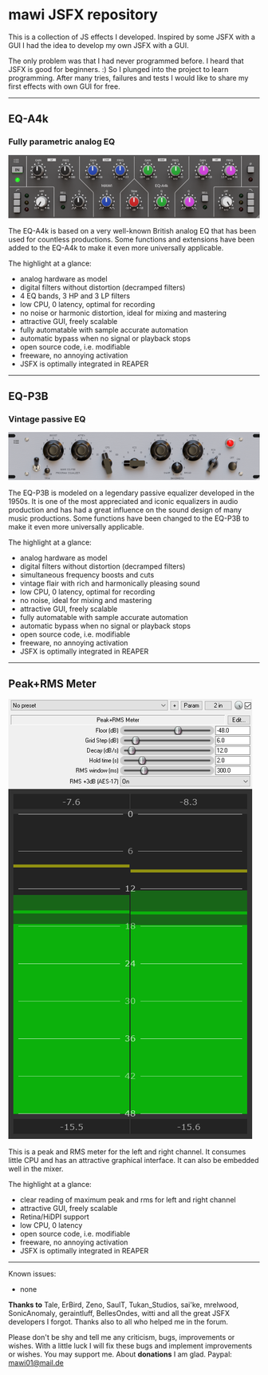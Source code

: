 # mawi JSFX repository

This is a collection of JS effects I developed. Inspired by some JSFX with a GUI I had the idea to develop my own JSFX with a GUI.

The only problem was that I had never programmed before. I heard that JSFX is good for beginners. :) So I plunged into the project to learn programming. After many tries, failures and tests I would like to share my first effects with own GUI for free.  

---
## EQ-A4k

### Fully parametric analog EQ

![](images/mawi-EQ-A4k.PNG)

The EQ-A4k is based on a very well-known British analog EQ that has been used for countless productions. Some functions and extensions have been added to the EQ-A4k to make it even more universally applicable. 

The highlight at a glance:
* analog hardware as model
* digital filters without distortion (decramped filters)
* 4 EQ bands, 3 HP and 3 LP filters
* low CPU, 0 latency, optimal for recording
* no noise or harmonic distortion, ideal for mixing and mastering
* attractive GUI, freely scalable
* fully automatable with sample accurate automation
* automatic bypass when no signal or playback stops
* open source code, i.e. modifiable
* freeware, no annoying activation
* JSFX is optimally integrated in REAPER

---
## EQ-P3B

### Vintage passive EQ

![](images/mawi-EQ-P3B.PNG)

The EQ-P3B is modeled on a legendary passive equalizer developed in the 1950s. It is one of the most appreciated and iconic equalizers in audio production and has had a great influence on the sound design of many music productions. Some functions have been changed to the EQ-P3B to make it even more universally applicable. 

The highlight at a glance:
* analog hardware as model
* digital filters without distortion (decramped filters)
* simultaneous frequency boosts and cuts
* vintage flair with rich and harmonically pleasing sound
* low CPU, 0 latency, optimal for recording
* no noise, ideal for mixing and mastering
* attractive GUI, freely scalable
* fully automatable with sample accurate automation
* automatic bypass when no signal or playback stops 
* open source code, i.e. modifiable
* freeware, no annoying activation
* JSFX is optimally integrated in REAPER

---
## Peak+RMS Meter

![](images/mawi_Peak_RMS_Meter.PNG)

This is a peak and RMS meter for the left and right channel. It consumes little CPU and has an attractive graphical interface. It can also be embedded well in the mixer.

The highlight at a glance:
* clear reading of maximum peak and rms for left and right channel
* attractive GUI, freely scalable
* Retina/HiDPI support
* low CPU, 0 latency
* open source code, i.e. modifiable
* freeware, no annoying activation
* JSFX is optimally integrated in REAPER

---
Known issues:
 * none

**Thanks to** Tale, ErBird, Zeno, SaulT, Tukan_Studios, sai'ke, mrelwood, SonicAnomaly, geraintluff, BellesOndes, witti and all the great JSFX developers I forgot. Thanks also to all who helped me in the forum.

Please don't be shy and tell me any criticism, bugs, improvements or wishes. With a little luck I will fix these bugs and implement improvements or wishes.
You may support me. About **donations** I am glad. Paypal: mawi01@mail.de